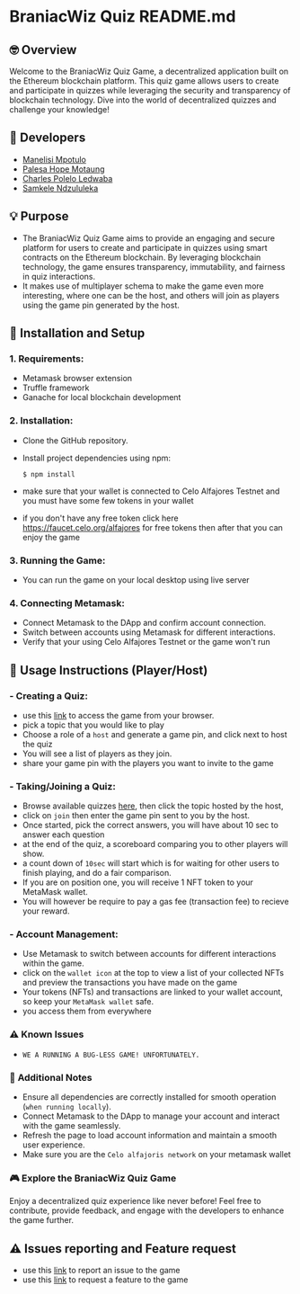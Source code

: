 # BraniacWiz Quiz README.md

## 🤓 **Overview**

Welcome to the BraniacWiz Quiz Game, a decentralized application built on the Ethereum blockchain platform. This quiz game allows users to create and participate in quizzes while leveraging the security and transparency of blockchain technology. Dive into the world of decentralized quizzes and challenge your knowledge!

## 👥 **Developers**

- [Manelisi Mpotulo](https://github.com/mmpotulo28)
- [Palesa Hope Motaung](https://github.com/Helipterum)
- [Charles Polelo Ledwaba](https://github.com/CharlesLedwaba)
- [Samkele Ndzululeka](https://github.com/samkeleN)

## 💡 **Purpose**

- The BraniacWiz Quiz Game aims to provide an engaging and secure platform for users to create and participate in quizzes using smart contracts on the Ethereum blockchain. By leveraging blockchain technology, the game ensures transparency, immutability, and fairness in quiz interactions.
- It makes use of multiplayer schema to make the game even more interesting, where one can be the host, and others will join as players using the game pin generated by the host.

## 🔧 **Installation and Setup**

### 1. **Requirements**:

- Metamask browser extension
- Truffle framework
- Ganache for local blockchain development

### 2. **Installation**:

- Clone the GitHub repository.
- Install project dependencies using npm:

  ```
  $ npm install
  ```

- make sure that your wallet is connected to Celo Alfajores Testnet and you must have some few tokens in your wallet
- if you don't have any free token click here https://faucet.celo.org/alfajores for free tokens then after that you can enjoy the game

### 3. **Running the Game**:

- You can run the game on your local desktop using live server

### 4. **Connecting Metamask**:

- Connect Metamask to the DApp and confirm account connection.
- Switch between accounts using Metamask for different interactions.
- Verify that your using Celo Alfajores Testnet or the game won't run

## 🎲 **Usage Instructions (Player/Host)**

### - **Creating a Quiz**:

- use this [link](https://devpost-hackathon.pages.dev/) to access the game from your browser.
- pick a topic that you would like to play
- Choose a role of a `host` and generate a game pin, and click next to host the quiz
- You will see a list of players as they join.
- share your game pin with the players you want to invite to the game

### - **Taking/Joining a Quiz**:

- Browse available quizzes [here](https://devpost-hackathon.pages.dev/), then click the topic hosted by the host,
- click on `join` then enter the game pin sent to you by the host.
- Once started, pick the correct answers, you will have about 10 sec to answer each question
- at the end of the quiz, a scoreboard comparing you to other players will show.
- a count down of `10sec` will start which is for waiting for other users to finish playing, and do a fair comparison.
- If you are on position one, you will receive 1 NFT token to your MetaMask wallet.
- You will however be require to pay a gas fee (transaction fee) to recieve your reward.

### - **Account Management**:

- Use Metamask to switch between accounts for different interactions within the game.
- click on the `wallet icon` at the top to view a list of your collected NFTs and preview the transactions you have made on the game
- Your tokens (NFTs) and transactions are linked to your wallet account, so keep your `MetaMask wallet` safe.
- you access them from everywhere

### ⚠️ **Known Issues**

- `WE A RUNNING A BUG-LESS GAME! UNFORTUNATELY.`

### 📝 **Additional Notes**

- Ensure all dependencies are correctly installed for smooth operation (`when running locally`).
- Connect Metamask to the DApp to manage your account and interact with the game seamlessly.
- Refresh the page to load account information and maintain a smooth user experience.
- Make sure you are the `Celo alfajoris network` on your metamask wallet

### 🎮 **Explore the BraniacWiz Quiz Game**

Enjoy a decentralized quiz experience like never before! Feel free to contribute, provide feedback, and engage with the developers to enhance the game further.

## ⚠️ Issues reporting and Feature request

- use this [link]() to report an issue to the game
- use this [link]() to request a feature to the game
